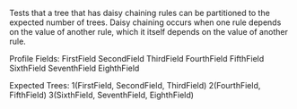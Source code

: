 Tests that a tree that has daisy chaining rules can be partitioned to the expected number of trees. Daisy chaining occurs
when one rule depends on the value of another rule, which it itself depends on the value of another rule.

Profile Fields:
    FirstField
    SecondField
    ThirdField
    FourthField
    FifthField
    SixthField
    SeventhField
    EighthField

Expected Trees:
    1(FirstField, SecondField, ThirdField)
    2(FourthField, FifthField)
    3(SixthField, SeventhField, EighthField)